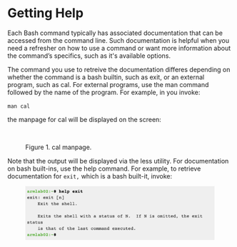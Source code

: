 # Getting Help

Each Bash command typically has associated documentation that can be accessed from the command line. Such documentation is helpful when you need a refresher on how to use a command or want more information about the command’s specifics, such as it's available options. &#x20;

The command you use to retreive the documentation differes depending on whether the command is a bash builtin, such as exit, or an external program, such as cal. For external programs, use the man command followed by the name of the program. For example, in you invoke:

```
man cal
```

the manpage for cal will be displayed on the screen:

<figure><img src="../.gitbook/assets/Screenshot 2024-03-19 at 3.54.12 PM.png" alt="" width="375"><figcaption><p>Figure 1. cal manpage.</p></figcaption></figure>

Note that the output will be displayed via the less utility. For documentation on bash built-ins, use the help command. For example, to retrieve documentation for `exit,` which is a bash built-it, invoke:

<figure><img src="../.gitbook/assets/Screenshot 2023-04-25 at 2.04.36 PM.png" alt=""><figcaption></figcaption></figure>
